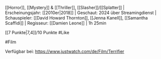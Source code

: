 
[[Horror]], [[Mystery]] & [[Thriller]], [[Slasher]]/[[Splatter]] | Erscheinungsjahr: [[2010er|2018]] | Geschaut: 2024 über Streamingdienst | Schauspieler: [[David Howard Thornton]], [[Jenna Kanell]], [[Samantha Scaffidi]] | Regisseur: [[Damien Leone]] | 1h 25min

[[7 Punkte|7,4]]/10 Punkte #Like


#Film

Verfügbar bei: https://www.justwatch.com/de/Film/Terrifier
